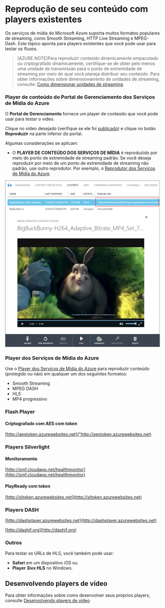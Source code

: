 ﻿<properties 
	pageTitle="Reprodução de conteúdo" 
	description="Este tópico lista os players existentes que você pode usar para reproduzir conteúdo." 
	services="media-services" 
	documentationCenter="" 
	authors="Juliako" 
	manager="dwrede" 
	editor=""/>

<tags 
	ms.service="media-services" 
	ms.workload="media" 
	ms.tgt_pltfrm="na" 
	ms.devlang="na" 
	ms.topic="article" 
	ms.date="04/08/2015" 
	ms.author="juliako"/>


# Reprodução de seu conteúdo com players existentes

Os serviços de mídia do Microsoft Azure suporta muitos formatos populares de streaming, como Smooth Streaming, HTTP Live Streaming e MPEG-Dash. Este tópico aponta para players existentes que você pode usar para testar os fluxos.  

>[AZURE.NOTE]Para reproduzir conteúdo dinamicamente empacotado ou criptografado dinamicamente, certifique-se de obter pelo menos uma unidade de transmissão para o ponto de extremidade de streaming por meio do qual você planeja distribuir seu conteúdo. Para obter informações sobre dimensionamento de unidades de streaming, consulte: [Como dimensionar unidades de streaming](media-services-manage-origins.md#scale_streaming_endpoints).

### Player de conteúdo do Portal de Gerenciamento dos Serviços de Mídia do Azure

O **Portal de Gerenciamento** fornece um player de conteúdo que você pode usar para testar o vídeo.

Clique no vídeo desejado (verifique se ele foi [publicado](media-services-manage-content.md#publish)) e clique no botão **Reproduzir** na parte inferior do portal. 
 
Algumas considerações se aplicam:

- O **PLAYER DE CONTEÚDO DOS SERVIÇOS DE MÍDIA** é reproduzido por meio do ponto de extremidade de streaming padrão. Se você deseja reproduzir por meio de um ponto de extremidade de streaming não padrão, use outro reprodutor. Por exemplo, o [Reprodutor dos Serviços de Mídia do Azure](http://amsplayer.azurewebsites.net/azuremediaplayer.html).
 

![AMSPlayer][AMSPlayer]

### Player dos Serviços de Mídia do Azure

Use o [Player dos Serviços de Mídia do Azure](http://amsplayer.azurewebsites.net/azuremediaplayer.html) para reproduzir conteúdo (protegido ou não) em qualquer um dos seguintes formatos:

- Smooth Streaming
- MPEG DASH
- HLS
- MP4 progressivo


### Flash Player

#### Criptografado com AES com token 

[http://aestoken.azurewebsites.net]("http://aestoken.azurewebsites.net)

### Players Silverlight

#### Monitoramento

[http://smf.cloudapp.net/healthmonitor](http://smf.cloudapp.net/healthmonitor)

#### PlayReady com token

[http://sltoken.azurewebsites.net](http://sltoken.azurewebsites.net)

### Players DASH

[http://dashplayer.azurewebsites.net](http://dashplayer.azurewebsites.net)

[http://dashif.org](http://dashif.org)

### Outros

Para testar as URLs de HLS, você também pode usar:

- **Safari** em um dispositivo iOS ou
- **Player 3ivx HLS** no Windows.

## Desenvolvendo players de vídeo

Para obter informações sobre como desenvolver seus próprios players, consulte [Desenvolvendo players de vídeo](media-services-develop-video-players.md)
 
[AMSPlayer]: ./media/media-services-players/media-services-portal-player.png


<!--HONumber=52-->